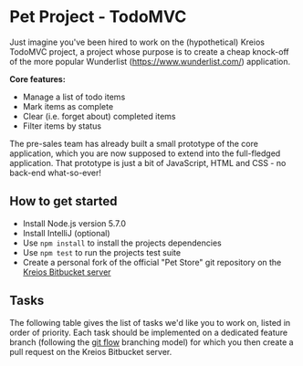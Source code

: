 # Pet Project - TodoMVC

Just imagine you've been hired to work on the (hypothetical) Kreios TodoMVC project,
a project whose purpose is to create a cheap knock-off of the more popular
Wunderlist (https://www.wunderlist.com/) application.

__Core features:__
* Manage a list of todo items
* Mark items as complete
* Clear (i.e. forget about) completed items
* Filter items by status

The pre-sales team has already built a small prototype of the core application, which
you are now supposed to extend into the full-fledged application. That prototype is just
a bit of JavaScript, HTML and CSS - no back-end what-so-ever!

## How to get started ##
* Install Node.js version 5.7.0
* Install IntelliJ (optional)
* Use `npm install` to install the projects dependencies
* Use `npm test` to run the projects test suite
* Create a personal fork of the official "Pet Store" git repository on the [Kreios Bitbucket server](https://bitbucket.kreios.lu)

## Tasks

The following table gives the list of tasks we'd like you to work on, listed in
order of priority. Each task should be implemented on a dedicated feature branch (following the
[git flow](https://www.atlassian.com/git/tutorials/comparing-workflows/gitflow-workflow) branching model) for which you then create a pull request on the Kreios Bitbucket server.

